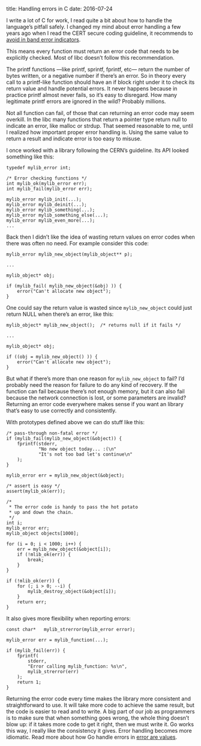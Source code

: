 title: Handling errors in C
date: 2016-07-24

I write a lot of C for work, I read quite a bit about how to handle the
language’s pitfall safely. I changed my mind about error handling a few years
ago when I read the CERT secure coding guideline, it recommends to [avoid in
band error indicators][0].

[0]: https://www.securecoding.cert.org/confluence/display/seccode/ERR02-C.+Avoid+in-band+error+indicators

This means every function must return an error code that needs to be explicitly
checked. Most of libc doesn’t follow this recommendation.

The printf functions —like printf, sprintf, fprintf, etc— return the number of
bytes written, or a negative number if there’s an error. So in theory every call
to a printf-like function should have an if block right under it to check its
return value and handle potential errors. It never happens because in practice
printf almost never fails, so it’s easy to disregard. How many legitimate printf
errors are ignored in the wild? Probably millions.

Not all function can fail, of those that can returning an error code may seem
overkill. In the libc many functions that return a pointer type return null to
indicate an error, like malloc or strdup. That seemed reasonable to me, until I
realized how important proper error handling is. Using the same value to return
a result and indicate error is too easy to misuse.

I once worked with a library following the CERN’s guideline. Its API looked
something like this:

    typedef mylib_error int;

    /* Error checking functions */
    int mylib_ok(mylib_error err);
    int mylib_fail(mylib_error err);

    mylib_error mylib_init(...);
    mylib_error mylib_deinit(...);
    mylib_error mylib_something(...);
    mylib_error mylib_something_else(...);
    mylib_error mylib_even_more(...);
    ...

Back then I didn’t like the idea of wasting return values on error codes when
there was often no need. For example consider this code:

    mylib_error mylib_new_object(mylib_object** p);

    ...

    mylib_object* obj;

    if (mylib_fail( mylib_new_object(&obj) )) {
        error("Can't allocate new object");
    }

One could say the return value is wasted since `mylib_new_object` could just
return NULL when there’s an error, like this:

    mylib_object* mylib_new_object();  /* returns null if it fails */

    ...

    mylib_object* obj;

    if ((obj = mylib_new_object() )) {
        error("Can't allocate new object");
    }

But what if there’s more than one reason for `mylib_new_object` to fail? I’d
probably need the reason for failure to do any kind of recovery. If the function
can fail because there’s not enough memory, but it can also fail because the
network connection is lost, or some parameters are invalid? Returning an error
code everywhere makes sense if you want an library that’s easy to use correctly
and consistently.

With prototypes defined above we can do stuff like this:

    /* pass-through non-fatal error */
    if (mylib_fail(mylib_new_object(&object)) {
        fprintf(stderr,
                "No new object today... :(\n"
                "It's not too bad let's continue\n"
        );
    }

    mylib_error err = mylib_new_object(&object);

    /* assert is easy */
    assert(mylib_ok(err));

    /*
     * The error code is handy to pass the hot potato
     * up and down the chain.
     */
    int i;
    mylib_error err;
    mylib_object objects[1000];

    for (i = 0; i < 1000; i++) {
        err = mylib_new_object(&object[i]);
        if (!mlib_ok(err)) {
            break;
        }
    }

    if (!mlib_ok(err)) {
        for (; i > 0; --i) {
            mylib_destroy_object(&object[i]);
        }
        return err;
    }

It also gives more flexibility when reporting errors:

    const char*   mylib_strerror(mylib_error error);

    mylib_error err = mylib_function(...);

    if (mylib_fail(err)) {
        fprintf(
            stderr,
            "Error calling mylib_function: %s\n",
            mylib_strerror(err)
        );
        return 1;
    }

Returning the error code every time makes the library more consistent and
straightforward to use. It will take more code to achieve the same result, but
the code is easier to read and to write. A big part of our job as programmers is
to make sure that when something goes wrong, the whole thing doesn’t blow up: if
it takes more code to get it right, then we must write it. Go works this way, I
really like the consistency it gives. Error handling becomes more idiomatic.
Read more about how Go handle errors in [error are values][1].

[1]: http://blog.golang.org/errors-are-values
